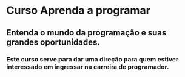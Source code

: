 # **Curso Aprenda a programar**
## **Entenda o mundo da programação e suas grandes oportunidades.**
### Este curso serve para dar uma direção para quem estiver interessado em ingressar na carreira de programador.

